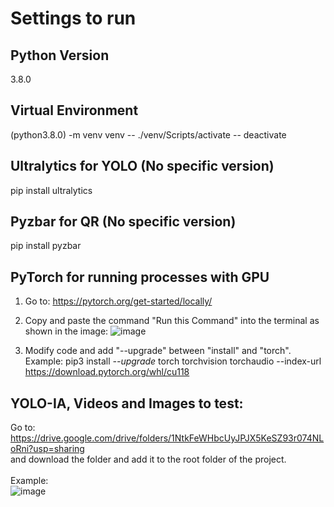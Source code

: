 # Settings to run

## Python Version
3.8.0

## Virtual Environment
(python3.8.0) -m venv venv
-- ./venv/Scripts/activate
-- deactivate

## Ultralytics for YOLO (No specific version)
pip install ultralytics

## Pyzbar for QR (No specific version)

pip install pyzbar

## PyTorch for running processes with GPU

1. Go to: https://pytorch.org/get-started/locally/
2. Copy and paste the command "Run this Command" into the terminal as shown in the image:
![image](https://github.com/user-attachments/assets/92b783a1-60bb-40ac-b0a2-e9198e890c52)

3. Modify code and add "--upgrade" between "install" and "torch". <br>
   Example: pip3 install *--upgrade* torch torchvision torchaudio --index-url https://download.pytorch.org/whl/cu118
     
## YOLO-IA, Videos and Images to test:
Go to: https://drive.google.com/drive/folders/1NtkFeWHbcUyJPJX5KeSZ93r074NLoRni?usp=sharing <br> and download the folder and add it to the root folder of the project. <br>
<br>
Example: <br>![image](https://github.com/user-attachments/assets/b0c27dde-f477-4232-8dc7-6546aefc80b4)
